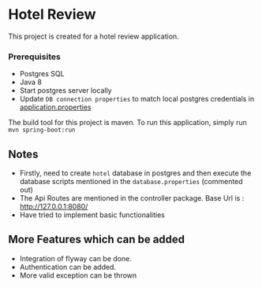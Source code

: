 # Hotel Review

This project is created for a hotel review application.

### Prerequisites
- Postgres SQL
- Java 8
- Start postgres server locally
- Update `DB connection properties` to match local postgres credentials in [application.properties](./src/main/resources/application.properties)

The build tool for this project is maven. To run this application, simply run `mvn spring-boot:run`

## Notes

- Firstly, need to create `hotel` database in postgres and then execute the database scripts mentioned in the `database.properties` (commented out)
- The Api Routes are mentioned in the controller package. Base Url is : http://127.0.0.1:8080/
- Have tried to implement basic functionalities

## More Features which can be added

- Integration of flyway can be done.
- Authentication can be added.
- More valid exception can be thrown


